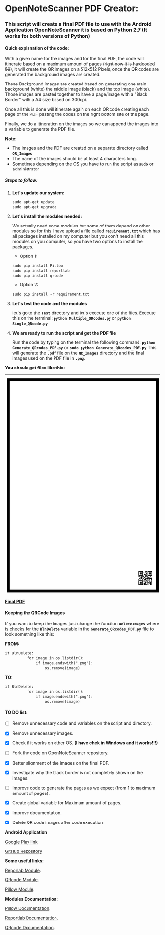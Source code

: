 # OpenNoteScanner PDF Creator:

### This script will create a final PDF file to use with the Android Application OpenNoteScanner it is based on Python ~~2.7~~ (It works for both versions of Python)

#### Quick explanation of the code:

With a given name for the images and for the final PDF, the code will itinerate based on a maximum amount of pages (~~right now it is hardcoded 50~~), it will create the QR images on a 512x512 Pixels, once the QR codes are generated the background images are created.

These Background images are created based on generating one main background (white) the middle image (black) and the top image (white). Those images are pasted together to have a page/image with a "Black Border" with a A4 size based on 300dpi.

Once all this is done will itinerate again on each QR code creating each page of the PDF pasting the codes on the right bottom site of the page.

Finally, we do a itineration on the images so we can append the images into a variable to generate the PDF file.

**Note:**

* The images and the PDF are created on a separate directory called **`QR_Images`**
* The name of the images should be at least 4 characters long.
* Sometimes depending on the OS you have to run the script as **`sudo`** or administrator

##### **Steps to follow:**

  1. **Let's update our system:**

     ```
     sudo apt-get update
     sudo apt-get upgrade
     ```

  2. **Let's install the modules needed:**
  
      We actually need some modules but some of them depend on other modules so for this I have upload a file called **`requirement.txt`** which has all packages installed on my computer but you don't need all this modules on you computer, so you have two options to install the packages.

       * Option 1:
       ```
       sudo pip install Pillow
       sudo pip install reportlab
       sudo pip install qrcode
       ```
       * Option 2:
       ```
       sudo pip install -r requirement.txt
       ```

  3. **Let's test the code and the modules**
  
      let's go to the **`Test`** directory and let's execute one of the files.
      Execute this on the terminal: **`python Multiple_QRcodes.py`** or **`python Single_QRcode.py`**

  4. **We are ready to run the script and get the PDF file**
  
      Run the code by typing on the terminal the following command: **`python Generate_QRcodes_PDF.py`** or **`sudo python Generate_QRcodes_PDF.py`**
      This will generate the **`.pdf`** file on the **`QR_Images`** directory and the final images used on the  PDF file in 
    **`.png`**.

  **You should get files like this:**

  ![Final Images on the PDF](https://github.com/yeyeto2788/OpenNoteScannerPDF/blob/master/TestImage.png)

  [**Final PDF**](https://github.com/yeyeto2788/OpenNoteScannerPDF/blob/master/QR_Images/Final.pdf)

#### **Keeping the QRCode Images**

If you want to keep the images just change the function **`DeleteImages`** where is checks for the **`BlnDelete`** variable in the **`Generate_QRcodes_PDF.py`** file to look something like this:

**FROM:**

```
if BlnDelete:
          for image in os.listdir():
              if image.endswith(".png"):
                  os.remove(image)
```

**TO:**

```
if BlnDelete:
          for image in os.listdir():
              if image.endswith(".png"):
                  os.remove(image)
```

#### TO DO list:

- [ ] Remove unnecessary code and variables on the script and directory.

- [x] Remove unnecessary images.

- [x] Check if it works on other OS. **(I have chek in Windows and it works!!!)**

- [ ] Fork the code on OpenNoteScanner repository.

- [x] Better alignment of the images on the final PDF.

- [x] Investigate why the black border is not completely shown on the images.

- [ ] Improve code to generate the pages as we expect (from 1 to maximum amount of pages).

- [x] Create global variable for Maximum amount of pages.

- [x] Improve documentation.

- [x] Delete QR code images after code execution



**Android Application**

[Google Play link](https://play.google.com/store/apps/details?id=com.todobom.opennotescanner&utm_source=global_co&utm_medium=prtnr&utm_content=Mar2515&utm_campaign=PartBadge&pcampaignid=MKT-Other-global-all-co-prtnr-py-PartBadge-Mar2515-1)

[GitHub Repository](https://github.com/ctodobom/OpenNoteScanner)

**Some useful links:**

[Reporlab Module](https://pypi.python.org/pypi/reportlab/2.7).

[QRcode Module](https://pypi.python.org/pypi/qrcode/2.7).

[Pillow Module](https://pypi.python.org/pypi/Pillow/2.7.0).


**Modules Documentation:**

[Pillow Documentation](http://pillow.readthedocs.io/en/3.0.x/installation.html).

[Reportlab Documentation](https://www.reportlab.com/docs/reportlab-userguide.pdf).

[QRcode Documentation](https://github.com/lincolnloop/python-qrcode).
